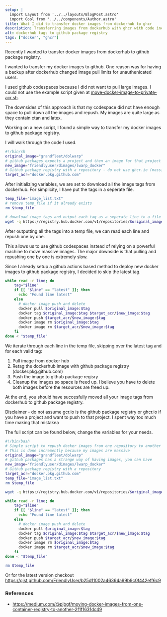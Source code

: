 ```yaml
---
setup: |
  import Layout from '../../layouts/BlogPost.astro'
  import Cool from '../../components/Author.astro'
title: What I did to transfer docker images from dockerhub to ghcr
description: Transferring images from dockerhub with ghcr with code included.
alt: dockerhub tags to github package registry
tags: ["docker", "ghcr"]
---
```



Recently I wanted to transfer docker images from dockerhub to github package registry.

I wanted to transfer my docker images to github. One reason was for having a  backup after dockerhub changed image pull limits for unauthenicated users.

I used github codespaces because I did not want to pull large images. I could not use the example script given at [move-docker-image-to-private-acr.sh](https://gist.github.com/pjbgf/065b621b576c7762451c5b13c6e8ba48/raw/617bb8596c508a26fbb73d1e2a7010c3fb2a6bad/move-docker-image-to-private-acr.sh).

The downsides of this approach is that my codespace did not have enough space to pull down all the images and repush. My images are quite large as they contain ctan and latex.

Working on a new script, I found a simple way to transfer my docker images to github package registry.

I will walk through the code I used.

```bash
#!/bin/sh
original_image="grandfleet/dolwarp"
# github packages expects a project and then an image for that project
new_image="friendlyuser/dimages/lwarp_docker"
# Github package registry with a repository - do not use ghcr.io (massive mistake for me)
target_acr="docker.pkg.github.com"
```

After initializing variables, we are set to download all the image tags from dockerhub. For simplicity, I have put the tags in a seperate file.

```bash
temp_file="image_list.txt"
# remove temp_file if it already exists
rm $temp_file

# download image tags and output each tag as a seperate line to a file
wget -q https://registry.hub.docker.com/v1/repositories/$original_image/tags -O - | sed -e 's/[][]//g' -e 's/"//g' -e 's/ //g' | tr '}' '\n'| awk -F: '{print $3}' >> $temp_file
```

After outputting all the tags into a temp file, we can read each line and repush one by one.

This allows us to use github codespaces instead of relying on a powerful machine to move massive images. The major downside is that pulling and repushing one by one is extremely slow.

Since I already setup a github actions based method to deploy new docker images to github package registry, I decided to skip the latest tag.


```bash
while read -r line; do
    tag="$line"
    if [[ "$line" == "latest" ]]; then
      echo "Found line latest"
    else
      # docker image push and delete
      docker pull $original_image:$tag
      docker tag $original_image:$tag $target_acr/$new_image:$tag
      docker push $target_acr/$new_image:$tag
      docker image rm $original_image:$tag
      docker image rm $target_acr/$new_image:$tag
    fi
done < "$temp_file"
```

We iterate through each line in the temp file, skipping over the latest tag and for each valid tag:

1. Pull image from docker hub
2. Retag the dockerhub image with github package registry (docker.pkg.github.com)
3. Push the image to github package regisry
4. Cleanup the images so space is freed up. I believe you have to delete both images before the resources are freed up.

At the end, you should have succesfully moved all your image tags from dockerhub to github package registry.

Disclaimer - do not assume gcr.io is the github package registry or ghcr.io if you have a project and want to push to that project. I spent way too much time making that mistakea


The full script can be found below, change the variables for your needs.

```bash
#!/bin/bash
# Simple script to repush docker images from one repository to another
# This is done incremently because my images are massive
original_image="grandfleet/dolwarp"
# github packages has a strange way of having images, you can have
new_image="friendlyuser/dimages/lwarp_docker"
# Github package registry with a repository
target_acr="docker.pkg.github.com"
temp_file="image_list.txt"
rm $temp_file

wget -q https://registry.hub.docker.com/v1/repositories/$original_image/tags -O -  | sed -e 's/[][]//g' -e 's/"//g' -e 's/ //g' | tr '}' '\n'| awk -F: '{print $3}' >> $temp_file

while read -r line; do
    tag="$line"
    if [[ "$line" == "latest" ]]; then
      echo "Found line latest"
    else
      # docker image push and delete
      docker pull $original_image:$tag
      docker tag $original_image:$tag $target_acr/$new_image:$tag
      docker push $target_acr/$new_image:$tag
      docker image rm $original_image:$tag
      docker image rm $target_acr/$new_image:$tag
    fi
done < "$temp_file"

rm $temp_file
```

Or for the latest version checkout https://gist.github.com/FriendlyUser/b25d11002a46364a99b9c0f442eff6c9
### References

* https://medium.com/@pjbgf/moving-docker-images-from-one-container-registry-to-another-2f1f1631dc49